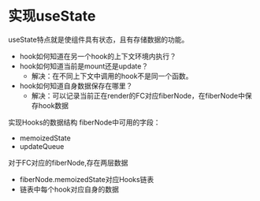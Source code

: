 # 实现useState

useState特点就是使组件具有状态，且有存储数据的功能。

- hook如何知道在另一个hook的上下文环境内执行？
- hook如何知道当前是mount还是update？
  - 解决：在不同上下文中调用的hook不是同一个函数。
- hook如何知道自身数据保存在哪里？
  - 解决：可以记录当前正在render的FC对应fiberNode，在fiberNode中保存hook数据

实现Hooks的数据结构
fiberNode中可用的字段：
- memoizedState
- updateQueue

对于FC对应的fiberNode,存在两层数据
- fiberNode.memoizedState对应Hooks链表
- 链表中每个hook对应自身的数据

